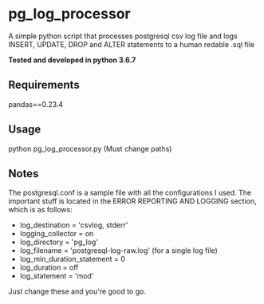 # pg_log_processor
A simple python script that processes postgresql csv log file and logs INSERT, UPDATE, DROP and ALTER statements to a human redable .sql file

**Tested and developed in python 3.6.7**

## Requirements
pandas==0.23.4

## Usage
python pg_log_processor.py (Must change paths)

## Notes
The postgresql.conf is a sample file with all the configurations I used.
The important stuff is located in the ERROR REPORTING AND LOGGING section, which is as follows:
- log_destination = 'csvlog, stderr'
- logging_collector = on
- log_directory = 'pg_log'
- log_filename = 'postgresql-log-raw.log' (for a single log file)
- log_min_duration_statement = 0
- log_duration = off
- log_statement = 'mod'

Just change these and you're good to go.
